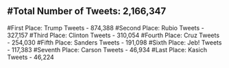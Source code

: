 #Total Number of Tweets: 2,166,347 
---
#First Place: Trump Tweets - 874,388
#Second Place: Rubio Tweets - 327,157
#Third Place: Clinton Tweets - 310,054
#Fourth Place: Cruz Tweets - 254,030
#Fifth Place: Sanders Tweets - 191,098
#Sixth Place: Jeb! Tweets - 117,383
#Seventh Place: Carson Tweets - 46,934
#Last Place: Kasich Tweets - 46,224
